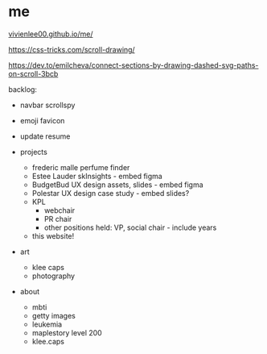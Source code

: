 # me

[vivienlee00.github.io/me/](https://vivienlee00.github.io/me/)

https://css-tricks.com/scroll-drawing/

https://dev.to/emilcheva/connect-sections-by-drawing-dashed-svg-paths-on-scroll-3bcb




backlog: 
- navbar scrollspy
- emoji favicon
- update resume

- projects
    - frederic malle perfume finder
    - Estee Lauder skInsights - embed figma
    - BudgetBud UX design assets, slides - embed figma
    - Polestar UX design case study - embed slides?
    - KPL
        - webchair 
        - PR chair
        - other positions held: VP, social chair - include years
     - this website!
- art
    - klee caps
    - photography
- about
    - mbti
    - getty images
    - leukemia
    - maplestory level 200
    - klee.caps